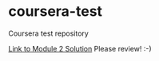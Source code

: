 # coursera-test
Coursera test repository

<a href="https://jadenhensley.github.io/coursera-test/module2-solution/">Link to Module 2 Solution</a> Please review! :-)